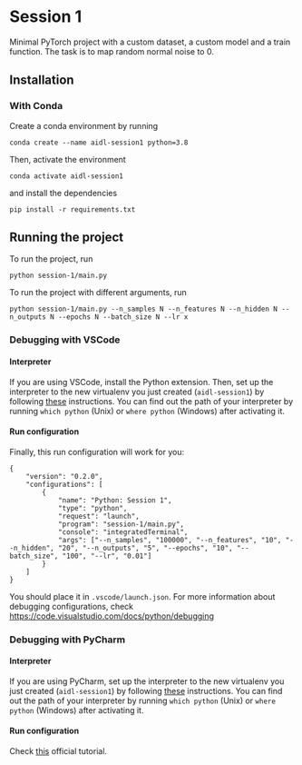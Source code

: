 # Session 1
Minimal PyTorch project with a custom dataset, a custom model and a train function. The task is to map random normal noise to 0.
## Installation
### With Conda
Create a conda environment by running
```
conda create --name aidl-session1 python=3.8
```
Then, activate the environment
```
conda activate aidl-session1
```
and install the dependencies
```
pip install -r requirements.txt
```
## Running the project

To run the project, run
```
python session-1/main.py
```
To run the project with different arguments, run
```
python session-1/main.py --n_samples N --n_features N --n_hidden N --n_outputs N --epochs N --batch_size N --lr x
```

### Debugging with VSCode
#### Interpreter
If you are using VSCode, install the Python extension. Then, set up the interpreter to the new virtualenv you just created (`aidl-session1`) by following [these](https://code.visualstudio.com/docs/python/environments#:~:text=To%20do%20so%2C%20open%20the,Settings%2C%20with%20the%20appropriate%20interpreter) instructions. You can find out the path of your interpreter by running `which python` (Unix) or `where python` (Windows) after activating it.
#### Run configuration
Finally, this run configuration will work for you:
```
{
    "version": "0.2.0",
    "configurations": [
        {
            "name": "Python: Session 1",
            "type": "python",
            "request": "launch",
            "program": "session-1/main.py",
            "console": "integratedTerminal",
            "args": ["--n_samples", "100000", "--n_features", "10", "--n_hidden", "20", "--n_outputs", "5", "--epochs", "10", "--batch_size", "100", "--lr", "0.01"]
        }
    ]
}
```
You should place it in `.vscode/launch.json`. For more information about debugging configurations, check https://code.visualstudio.com/docs/python/debugging

### Debugging with PyCharm
#### Interpreter
If you are using PyCharm, set up the interpreter to the new virtualenv you just created (`aidl-session1`) by following [these](https://www.jetbrains.com/help/pycharm/configuring-python-interpreter.html) instructions. You can find out the path of your interpreter by running `which python` (Unix) or `where python` (Windows) after activating it.

#### Run configuration
Check [this](https://www.jetbrains.com/help/pycharm/creating-and-editing-run-debug-configurations.html) official tutorial.
